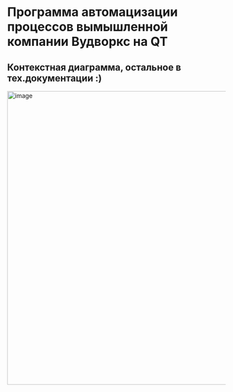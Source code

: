 # Программа автомацизации процессов вымышленной компании Вудворкс на QT
##  Контекстная диаграмма, остальное в тех.документации :)
<img width="974" height="676" alt="image" src="https://github.com/user-attachments/assets/d8fd9b5b-2183-44ff-902e-2737a9d14321" />
